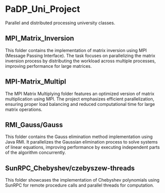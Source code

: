 # PaDP_Uni_Project
Parallel and distributed processing university classes.

## MPI_Matrix_Inversion
This folder contains the implementation of matrix inversion using MPI (Message Passing Interface). The task focuses on parallelizing the matrix inversion process by distributing the workload across multiple processes, improving performance for large matrices.

## MPI-Matrix_Multipl
The MPI Matrix Multiplying folder features an optimized version of matrix multiplication using MPI. The project emphasizes efficient parallelization, ensuring proper load balancing and reduced computational time for large matrix operations.

## RMI_Gauss/Gauss
This folder contains the Gauss elimination method implementation using Java RMI. It parallelizes the Gaussian elimination process to solve systems of linear equations, improving performance by executing independent parts of the algorithm concurrently.

## SunRPC_Chebyshev/czebyszew-threads
This folder showcases the implementation of Chebyshev polynomials using SunRPC for remote procedure calls and parallel threads for computation. 
